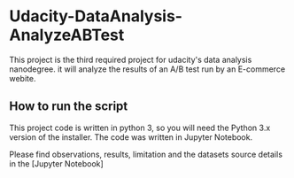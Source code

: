 # Udacity-DataAnalysis-AnalyzeABTest
This project is the third required project for udacity's data analysis nanodegree. it will analyze the results of an A/B test run by an E-commerce webite. 

## How to run the script
This project code is written in python 3, so you will need the Python 3.x version of the installer. The code was written in Jupyter Notebook.

Please find observations, results, limitation and the datasets source details in the [Jupyter Notebook]
